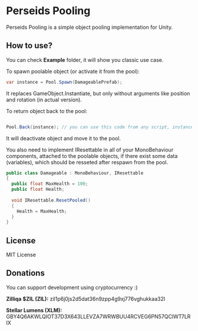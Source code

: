 # Perseids Pooling
Perseids Pooling is a simple object pooling implementation for Unity.

## How to use?
You can check **Example** folder, it will show you classic use case. 

To spawn poolable object (or activate it from the pool):
```cs
var instance = Pool.Spawn(DamageablePrefab);
```

It replaces GameObject.Instantiate, but only without arguments like position and rotation (in actual version).

To return object back to the pool:
```cs

Pool.Back(instance); // you can use this code from any script, instance here is gameObject link, so it can be also Pool.Back(gameObject) etc.
```

It will deactivate object and move it to the pool.

You also need to implement IResettable in all of your MonoBehaviour components, attached to the poolable objects, if there exist some data (variables), which should be resseted after respawn from the pool.

```cs
public class Damageable : MonoBehaviour, IResettable
{
  public float MaxHealth = 100;
  public float Health;
        
  void IResettable.ResetPooled()
  {
    Health = MaxHealth;
  }
}
```

## License
MIT License

## Donations
You can support development using cryptocurrency :)

**Zilliqa $ZIL (ZIL):** zil1p6j0js2d5dat36n9zpp4g9xj776vghukkaa32l

**Stellar Lumens (XLM):** GBY4Q6AKWLQIOT37D3X643LLEVZA7WRWBUU4RCVEG6PN57QCIWT7LRIX
